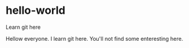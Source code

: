 # hello-world
Learn git here

Hellow everyone. 
I learn git here. 
You'll not find some enteresting here.
